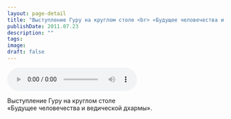 ```yaml
---
layout: page-detail
title: "Выступление Гуру на круглом столе <br> «Будущее человечества и ведической дхармы»"
publishDate: 2011.07.23
description: ""
tags:
image:
draft: false
---
```


<audio title="2011.07.23 - Выступление Гуру на круглом столе <br> «Будущее человечества и ведической дхармы».mp3" src="https://filer-api.advayta.org/v1.0/public/files/72903" controls=""></audio>

 Выступление Гуру на круглом столе   
 «Будущее человечества и ведической дхармы».  

  
